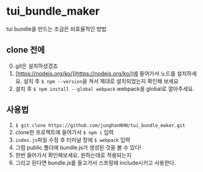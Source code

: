 # tui_bundle_maker
tui bundle을 만드는 조금은 비효율적인 방법
## clone 전에
0. git은 설치하셨겠죠
1. [https://nodejs.org/ko/](https://nodejs.org/ko/)에 들어가서 노드를 설치하세요. 설치 후 `$ npm --version`을 쳐서 제대로 설치되었는지 확인해 보세요
2. 설치 후 `$ npm install --global webpack` webpack을 global로 깔아주세요.

## 사용법

1. `$ git clone https://github.com/junghanNHN/tui_bundle_maker.git`
2. clone한 프로젝트에 들어가서 `$ npm i` 입력
3. `index.js`파일 수정 후 터미널 창에 `$ webpack` 입력
4. 그럼 public 폴더에 bundle.js가 생성된 것을 볼 수 있다!
5. 한번 들어가서 확인해보세요. 원하는데로 적용되는지
6. 그리고 된다면 bundle.js를 들고가서 스프링에 include시키고 사용한다.


